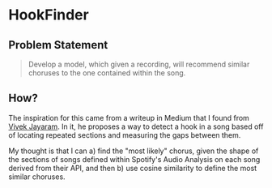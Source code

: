 # HookFinder

## Problem Statement
> Develop a model, which given a recording, will recommend similar choruses to the one contained within the song.

## How?
The inspiration for this came from a writeup in Medium that I found from [Vivek Jayaram](https://towardsdatascience.com/finding-choruses-in-songs-with-python-a925165f94a8). In it, he proposes a way to detect a hook in a song based off of locating repeated sections and measuring the gaps between them.

My thought is that I can a) find the "most likely" chorus, given the shape of the sections of songs defined within Spotify's Audio Analysis on each song derived from their API, and then b) use cosine similarity to define the most similar choruses.

